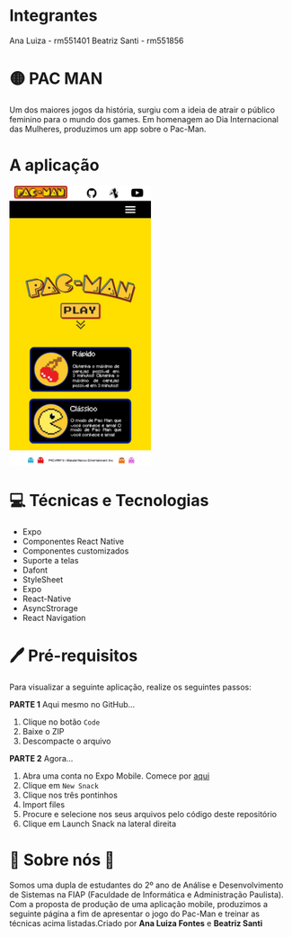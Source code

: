 # Integrantes
Ana Luiza - rm551401
Beatriz Santi - rm551856

# 🟡 PAC MAN

Um dos maiores jogos da história, surgiu com a ideia de atrair o público feminino para o mundo dos games. Em homenagem ao Dia Internacional das Mulheres, produzimos um app sobre o Pac-Man.

# A aplicação
<img src="PacManReadme.jpeg" alt="Prévia da Aplicação" style="width: 50%; height: auto;">


# 💻 Técnicas e Tecnologias
- Expo
- Componentes React Native
- Componentes customizados
- Suporte a telas
- Dafont
- StyleSheet
- Expo
- React-Native
- AsyncStrorage
- React Navigation

# 🖊 Pré-requisitos
Para visualizar a seguinte aplicação, realize os seguintes passos:

**PARTE 1**
Aqui mesmo no GitHub...
1. Clique no botão `Code`
2. Baixe o ZIP
3. Descompacte o arquivo


**PARTE 2**
Agora...
1. Abra uma conta no Expo Mobile. Comece por [aqui]( https://expo.dev/signup?redirect_uri=https%3A%2F%2Fsnack.expo.dev%2F%40beatrizsanti%2Fsnack-0%3FhideQueryParams%3Dtrue
) 
2. Clique em `New Snack`
3. Clique nos três pontinhos
4. Import files
5. Procure e selecione nos seus arquivos pelo código deste repositório
6. Clique em Launch Snack na lateral direita


# 💜 Sobre nós 💙
Somos uma dupla de estudantes do 2º ano de Análise e Desenvolvimento de Sistemas na FIAP (Faculdade de Informática e Administração Paulista). Com a proposta de produção de uma aplicação mobile, produzimos a seguinte página a fim de apresentar o jogo do Pac-Man e treinar as técnicas acima listadas.Criado por **Ana Luiza Fontes** e **Beatriz Santi**




